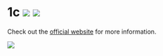 # 1c [![](https://badge.fury.io/js/1c.svg)](https://www.npmjs.com/package/1c) [![](https://travis-ci.org/wizawu/1c.svg)](https://travis-ci.org/wizawu/1c)

Check out the [official website](https://1c.wizawu.com/) for more information.

![](https://1c.wizawu.com/assets/img/1c-ide.gif)
